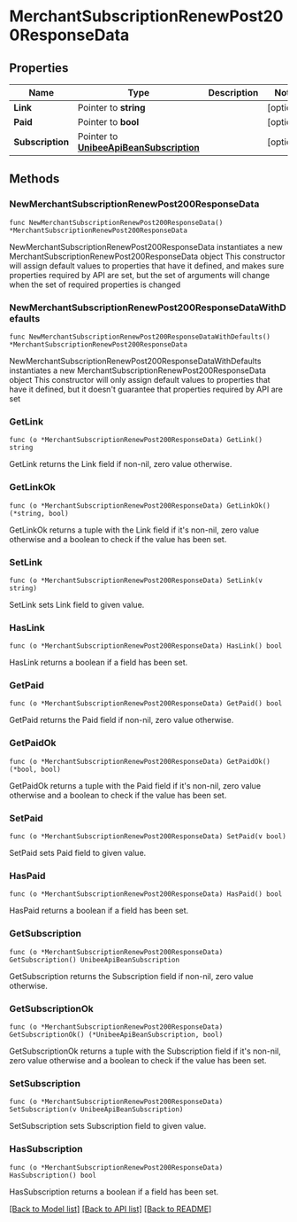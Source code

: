 # MerchantSubscriptionRenewPost200ResponseData

## Properties

Name | Type | Description | Notes
------------ | ------------- | ------------- | -------------
**Link** | Pointer to **string** |  | [optional] 
**Paid** | Pointer to **bool** |  | [optional] 
**Subscription** | Pointer to [**UnibeeApiBeanSubscription**](UnibeeApiBeanSubscription.md) |  | [optional] 

## Methods

### NewMerchantSubscriptionRenewPost200ResponseData

`func NewMerchantSubscriptionRenewPost200ResponseData() *MerchantSubscriptionRenewPost200ResponseData`

NewMerchantSubscriptionRenewPost200ResponseData instantiates a new MerchantSubscriptionRenewPost200ResponseData object
This constructor will assign default values to properties that have it defined,
and makes sure properties required by API are set, but the set of arguments
will change when the set of required properties is changed

### NewMerchantSubscriptionRenewPost200ResponseDataWithDefaults

`func NewMerchantSubscriptionRenewPost200ResponseDataWithDefaults() *MerchantSubscriptionRenewPost200ResponseData`

NewMerchantSubscriptionRenewPost200ResponseDataWithDefaults instantiates a new MerchantSubscriptionRenewPost200ResponseData object
This constructor will only assign default values to properties that have it defined,
but it doesn't guarantee that properties required by API are set

### GetLink

`func (o *MerchantSubscriptionRenewPost200ResponseData) GetLink() string`

GetLink returns the Link field if non-nil, zero value otherwise.

### GetLinkOk

`func (o *MerchantSubscriptionRenewPost200ResponseData) GetLinkOk() (*string, bool)`

GetLinkOk returns a tuple with the Link field if it's non-nil, zero value otherwise
and a boolean to check if the value has been set.

### SetLink

`func (o *MerchantSubscriptionRenewPost200ResponseData) SetLink(v string)`

SetLink sets Link field to given value.

### HasLink

`func (o *MerchantSubscriptionRenewPost200ResponseData) HasLink() bool`

HasLink returns a boolean if a field has been set.

### GetPaid

`func (o *MerchantSubscriptionRenewPost200ResponseData) GetPaid() bool`

GetPaid returns the Paid field if non-nil, zero value otherwise.

### GetPaidOk

`func (o *MerchantSubscriptionRenewPost200ResponseData) GetPaidOk() (*bool, bool)`

GetPaidOk returns a tuple with the Paid field if it's non-nil, zero value otherwise
and a boolean to check if the value has been set.

### SetPaid

`func (o *MerchantSubscriptionRenewPost200ResponseData) SetPaid(v bool)`

SetPaid sets Paid field to given value.

### HasPaid

`func (o *MerchantSubscriptionRenewPost200ResponseData) HasPaid() bool`

HasPaid returns a boolean if a field has been set.

### GetSubscription

`func (o *MerchantSubscriptionRenewPost200ResponseData) GetSubscription() UnibeeApiBeanSubscription`

GetSubscription returns the Subscription field if non-nil, zero value otherwise.

### GetSubscriptionOk

`func (o *MerchantSubscriptionRenewPost200ResponseData) GetSubscriptionOk() (*UnibeeApiBeanSubscription, bool)`

GetSubscriptionOk returns a tuple with the Subscription field if it's non-nil, zero value otherwise
and a boolean to check if the value has been set.

### SetSubscription

`func (o *MerchantSubscriptionRenewPost200ResponseData) SetSubscription(v UnibeeApiBeanSubscription)`

SetSubscription sets Subscription field to given value.

### HasSubscription

`func (o *MerchantSubscriptionRenewPost200ResponseData) HasSubscription() bool`

HasSubscription returns a boolean if a field has been set.


[[Back to Model list]](../README.md#documentation-for-models) [[Back to API list]](../README.md#documentation-for-api-endpoints) [[Back to README]](../README.md)


